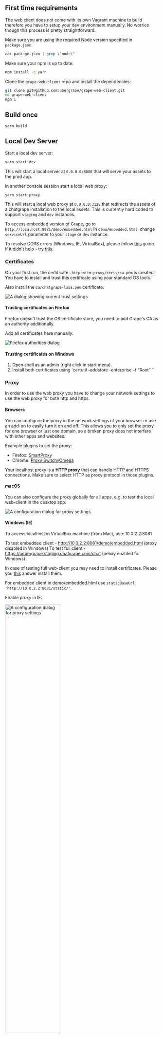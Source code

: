 ## First time requirements

The web client does not come with its own Vagrant machine to build therefore you have to setup your dev environment manually.
No worries though this process is pretty straightforward.

Make sure you are using the required Node version specified in `package.json`:

```bash
cat package.json | grep \"node\"
```

Make sure your npm is up to date:

```bash
npm install -g yarn
```

Clone the `grape-web-client` repo and install the dependencies:

```bash
git clone git@github.com:ubergrape/grape-web-client.git
cd grape-web-client
npm i
```

## Build once

```bash
yarn build
```

## Local Dev Server

Start a local dev server:

```bash
yarn start:dev
```

This will start a local server at `0.0.0.0:8080` that will serve your assets to the prod app.

In another console session start a local web proxy:

```bash
yarn start:proxy
```

This will start a local web proxy at `0.0.0.0:3128` that redirects the assets of a chatgrape installation to the
local assets. This is currently hard coded to support `staging` and `dev` instances.

To access embedded version of Grape, go to `http://localhost:8081/demo/embedded.html`
In `demo/embedded.html`, change `serviceUrl` parameter to your `stage` or `dev` instance.

To resolve CORS errors (Windows, IE, VirtualBox), please follow [this](https://www.webdavsystem.com/ajax/programming/cross_origin_requests) guide. If it didn't help - try [this](https://answers.microsoft.com/en-us/ie/forum/ie11-iewindows_10/cannot-watch-videos-on-internet-explorer-11/a3253887-b5c5-424c-91c1-ec9ed4b73b01).

### Certificates

On your first run, the certificate `.http-mitm-proxy/certs/ca.pem` is created. You have to
install and trust this certificate using your standard OS tools.

Also install the `ca/chatgrape-labs.pem` certificate.

![A dialog showing current trust settings](./ca-trust.jpg)

#### Trusting certificates on Firefox

Firefox doesn't trust the OS certificate store, you need to add Grape's CA as an authority additionally.

Add all certificates here manually:

![Firefox authorities dialog](./authorities.png)

#### Trusting certificates on Windows

1.  Open shell as an admin (right click in start menu).
1.  Install both certificates using `certutil –addstore -enterprise –f “Root” <pathtocertificatefile>``

### Proxy

In order to use the web proxy you have to change your network settings to use
the web proxy for both http and https.

#### Browsers

You can configure the proxy in the network settings of your browser or use an add-on to easily turn it on and off. This allows you to only set the proxy for one browser or just one domain, so a broken proxy does not interfere with other apps and websites.

Example plugins to set the proxy:

- Firefox: [SmartProxy](https://addons.mozilla.org/en-US/firefox/addon/smartproxy/)
- Chrome: [Proxy SwitchyOmega](https://chrome.google.com/webstore/detail/proxy-switchyomega/padekgcemlokbadohgkifijomclgjgif)

Your localhost proxy is a **HTTP proxy** that can handle HTTP and HTTPS connections. Make sure to select HTTP as proxy protocol in those plugins.

#### macOS

You can also configure the proxy globally for all apps, e.g. to test the local web-client in the desktop app.

![A configuration dialog for proxy settings](./proxy-mac.jpg)

#### Windows (IE)

To access localhost in VirtualBox machine (from Mac), use: 10.0.2.2:8081

To test embedded client - http://10.0.2.2:8081/demo/embedded.html (proxy disabled in Windows)
To test full client - https://uebergrape.staging.chatgrape.com/chat (peoxy enabled for Windows)

In case of testing full web-client you may need to install certificates. Please you [this](https://superuser.com/a/1032179) answer install them.

For embedded client in demo/embedded.html use `staticBaseUrl: 'http://10.0.2.2:8081/static/'`.

Enable proxy in IE:

<img src="./proxy-ie.png" alt="A configuration dialog for proxy settings" width="60%">

Allow all of cookies in IE:

<img src="./cookies-ie.png" alt="A configuration dialog for cookies settings" width="60%">

#### Parallels

You can use your Mac's public IP address and default bridged network adapter to configure the proxy instead of 0.0.0.0.

## Develop dependencies like grape-web, grape-browser or aurora-ui locally

You can use `yarn link` to switch to the specific package and use it locally.

```sh
cd <your_path>/grape-browser
yarn link

cd <your_path>/grape-web-client
yarn link grape-browser
yarn run start:dev:all # node_modules are cached! restart this process if it was already running

# in a second terminal
cd <your_path>/grape-browser
yarn run build:watch
```

Ideally the package has a `build:watch` script so you do not constantly need to re-run the build. If not please add one.

for **aurora-ui**, be sure to link the `web` directory:

```sh
cd <your_path>/grape-ds/web
yarn link

cd <your_path>/grape-web-client
yarn link aurora-ui
yarn start:dev:all # node_modules are cached! restart this process if it was already running

# in a second terminal
cd <your_path>/grape-ds/web
yarn build:lib:watch
```

If you are working on web-client and aurora-ui code at the same time and need to have multiple terminals open, have a look at [grape_fronted.py](./grape_fronted.py), it automatically opens four terminal panes in iTerm2 and runs the necessary commands. Screenshot:

![](iterm2.png)
